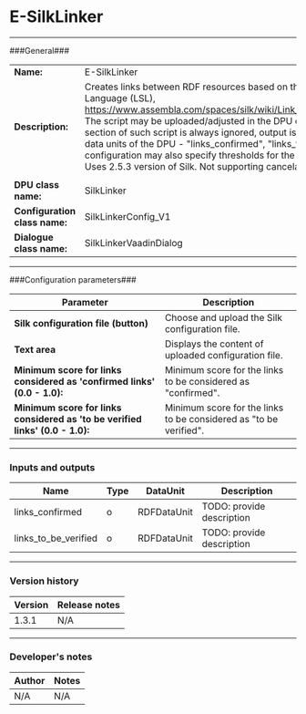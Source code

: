 # E-SilkLinker #
----------

###General###

|                              |                                                               |
|------------------------------|---------------------------------------------------------------|
|**Name:**                     |E-SilkLinker                                             |
|**Description:**              |Creates links between RDF resources based on the Silk Link Specification Language (LSL), https://www.assembla.com/spaces/silk/wiki/Link_Specification_Language. The script may be uploaded/adjusted in the DPU configuration. Output section of such script is always ignored, output is written to two output data units of the DPU - "links_confirmed", "links_to_be_verified". DPU configuration may also specify thresholds for the two outputs created. Uses 2.5.3 version of Silk. Not supporting cancelation of DPU. |
|                              |                                                               |
|**DPU class name:**           |SilkLinker     | 
|**Configuration class name:** |SilkLinkerConfig_V1                           |
|**Dialogue class name:**      |SilkLinkerVaadinDialog | 

***

###Configuration parameters###


|Parameter                        |Description                             |                                                        
|---------------------------------|----------------------------------------|
|**Silk configuration file (button)** |Choose and upload the Silk configuration file. |
|**Text area** |Displays the content of uploaded configuration file. |
|**Minimum score for links considered as 'confirmed links' (0.0 - 1.0):** |Minimum score for the links to be considered as "confirmed". |
|**Minimum score for links considered as 'to be verified links' (0.0 - 1.0):** |Minimum score for the links to be considered as "to be verified". |

***

### Inputs and outputs ###

|Name                |Type       |DataUnit                         |Description                        |
|--------------------|-----------|---------------------------------|-----------------------------------|
|links_confirmed |o |RDFDataUnit |TODO: provide description |
|links_to_be_verified |o |RDFDataUnit |TODO: provide description |

***

### Version history ###

|Version            |Release notes                                   |
|-------------------|------------------------------------------------|
|1.3.1              |N/A                                             |                                


***

### Developer's notes ###

|Author            |Notes                 |
|------------------|----------------------|
|N/A               |N/A                   | 

